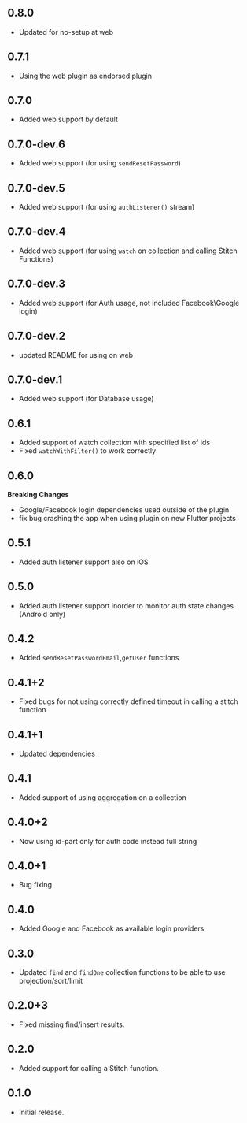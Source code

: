 ## 0.8.0
* Updated for no-setup at web

## 0.7.1
* Using the web plugin as endorsed plugin

## 0.7.0
* Added web support by default

## 0.7.0-dev.6
* Added web support (for using `sendResetPassword`)

## 0.7.0-dev.5
* Added web support (for using `authListener()` stream)

## 0.7.0-dev.4
* Added web support (for using `watch` on collection and calling Stitch Functions)

## 0.7.0-dev.3
* Added web support (for Auth usage, not included Facebook\Google login)

## 0.7.0-dev.2
* updated README for using on web

## 0.7.0-dev.1
* Added web support (for Database usage)

## 0.6.1
* Added support of watch collection with specified list of ids
* Fixed `watchWithFilter()` to work correctly

## 0.6.0

<b> Breaking Changes </b>
* Google/Facebook login dependencies used outside of the plugin
* fix bug crashing the app when using plugin on new Flutter projects

## 0.5.1

* Added auth listener support also on iOS

## 0.5.0

* Added auth listener support inorder to monitor auth state changes (Android only)

## 0.4.2

* Added `sendResetPasswordEmail`,`getUser` functions

## 0.4.1+2

* Fixed bugs for not using correctly defined timeout in calling a stitch function

## 0.4.1+1

* Updated dependencies

## 0.4.1

* Added support of using aggregation on a collection


## 0.4.0+2

* Now using id-part only for auth code instead full string

## 0.4.0+1

* Bug fixing

## 0.4.0

* Added Google and Facebook as available login providers

## 0.3.0

* Updated `find` and `findOne` collection functions to be able to use projection/sort/limit

## 0.2.0+3

* Fixed missing find/insert results.

## 0.2.0

* Added support for calling a Stitch function.

## 0.1.0

* Initial release.
